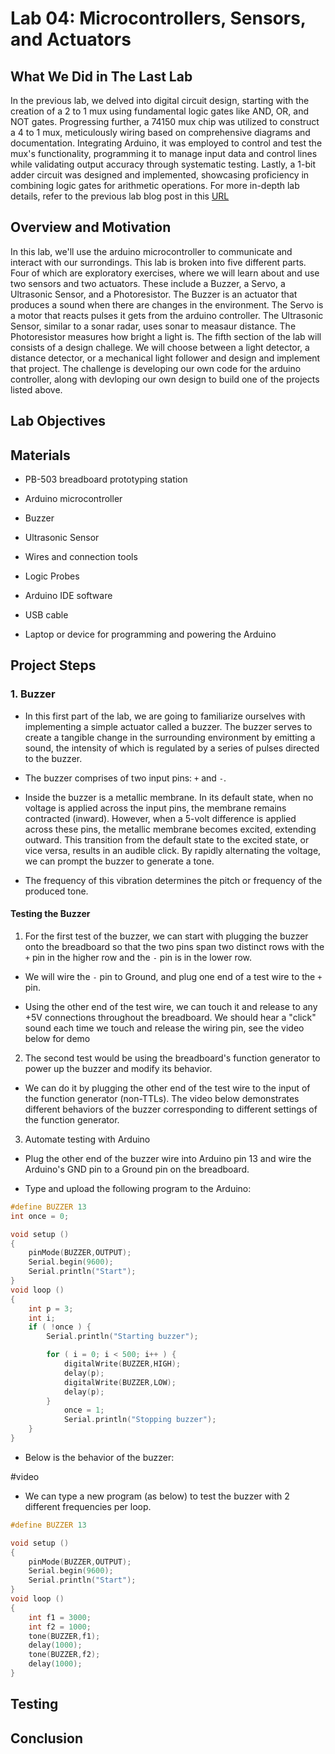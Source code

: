 # Lab 04: Microcontrollers, Sensors, and Actuators

## What We Did in The Last Lab

In the previous lab, we delved into digital circuit design, starting with the creation of a 2 to 1 mux using fundamental logic gates like AND, OR, and NOT gates. Progressing further, a 74150 mux chip was utilized to construct a 4 to 1 mux, meticulously wiring based on comprehensive diagrams and documentation. Integrating Arduino, it was employed to control and test the mux's functionality, programming it to manage input data and control lines while validating output accuracy through systematic testing. Lastly, a 1-bit adder circuit was designed and implemented, showcasing proficiency in combining logic gates for arithmetic operations. For more in-depth lab details, refer to the previous lab blog post in this [URL](https://github.com/mlcourses/lab-3-blog-post-group5_cs281/blob/main/post.md)

## Overview and Motivation
In this lab, we'll use the arduino microcontroller to communicate and interact with our surrondings. This lab is broken into five different parts. Four of which are exploratory exercises, where we will learn about and use two sensors and two actuators. These include a Buzzer, a Servo, a Ultrasonic Sensor, and a Photoresistor. The Buzzer is an actuator that produces a sound when there are changes in the environment. The Servo is a motor that reacts pulses it gets from the arduino controller. The Ultrasonic Sensor, similar to a sonar radar, uses sonar to measaur distance. The Photoresistor measures how bright a light is. The fifth section of the lab will consists of a design challege. We will choose between a light detector, a distance detector, or a mechanical light follower and design and implement that project. The challenge is developing our own code for the arduino controller, along with devloping our own design to build one of the projects listed above.

## Lab Objectives


## Materials

- PB-503 breadboard prototyping station

- Arduino microcontroller

- Buzzer

- Ultrasonic Sensor

- Wires and connection tools

- Logic Probes

- Arduino IDE software

- USB cable

- Laptop or device for programming and powering the Arduino


## Project Steps

### 1. Buzzer

- In this first part of the lab, we are going to familiarize ourselves with implementing a simple actuator called a buzzer. The buzzer serves to create a tangible change in the surrounding environment by emitting a sound, the intensity of which is regulated by a series of pulses directed to the buzzer.

- The buzzer comprises of two input pins: `+` and `-`. 

- Inside the buzzer is a metallic membrane. In its default state, when no voltage is applied across the input pins, the membrane remains contracted (inward). However, when a 5-volt difference is applied across these pins, the metallic membrane becomes excited, extending outward. This transition from the default state to the excited state, or vice versa, results in an audible click. By rapidly alternating the voltage, we can prompt the buzzer to generate a tone. 

- The frequency of this vibration determines the pitch or frequency of the produced tone.

#### Testing the Buzzer

1.  For the first test of the buzzer, we can start with plugging the buzzer onto the breadboard so that the two pins span two distinct rows with the `+` pin in the higher row and the `-` pin is in the lower row. 

- We will wire the `-` pin to Ground, and plug one end of a test wire to the `+` pin. 

- Using the other end of the test wire, we can touch it and release to any +5V connections throughout the breadboard. We should hear a "click" sound each time we touch and release the wiring pin, see the video below for demo



2.  The second test would be using the breadboard's function generator to power up the buzzer and modify its behavior. 

- We can do it by plugging the other end of the test wire to the input of the function generator (non-TTLs). The video below demonstrates different behaviors of the buzzer corresponding to different settings of the function generator.



3. Automate testing with Arduino

- Plug the other end of the buzzer wire into Arduino pin 13 and wire the Arduino's GND pin to a Ground pin on the breadboard.

- Type and upload the following program to the Arduino:

```C++
#define BUZZER 13
int once = 0;

void setup ()
{
    pinMode(BUZZER,OUTPUT);
    Serial.begin(9600);
    Serial.println("Start");
}
void loop ()
{
    int p = 3;
    int i;
    if ( !once ) {
        Serial.println("Starting buzzer");

        for ( i = 0; i < 500; i++ ) {
            digitalWrite(BUZZER,HIGH);
            delay(p);
            digitalWrite(BUZZER,LOW);
            delay(p);
        }
            once = 1;
            Serial.println("Stopping buzzer");
    }
}
```

- Below is the behavior of the buzzer:

#video

- We can type a new program (as below) to test the buzzer with 2 different frequencies per loop.

```C++
#define BUZZER 13

void setup ()
{
    pinMode(BUZZER,OUTPUT);
    Serial.begin(9600);
    Serial.println("Start");
}
void loop ()
{
    int f1 = 3000;
    int f2 = 1000;
    tone(BUZZER,f1);
    delay(1000);
    tone(BUZZER,f2);
    delay(1000);
}
```


## Testing

## Conclusion





